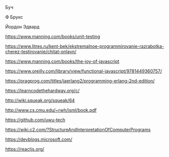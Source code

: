 
Буч

Ф Брукс

Йордон Эдвард

https://www.manning.com/books/unit-testing

https://www.litres.ru/kent-bek/ekstremalnoe-programmirovanie-razrabotka-cherez-testirovanie/chitat-onlayn/

https://www.manning.com/books/the-joy-of-javascript

https://www.oreilly.com/library/view/functional-javascript/9781449360757/

https://pragprog.com/titles/jaerlang2/programming-erlang-2nd-edition/

https://learncodethehardway.org/c/

http://wiki.squeak.org/squeak/64

http://www.cs.cmu.edu/~rwh/isml/book.pdf

https://github.com/uwu-tech

https://wiki.c2.com/?StructureAndInterpretationOfComputerPrograms

https://devblogs.microsoft.com/

https://reactjs.org/
